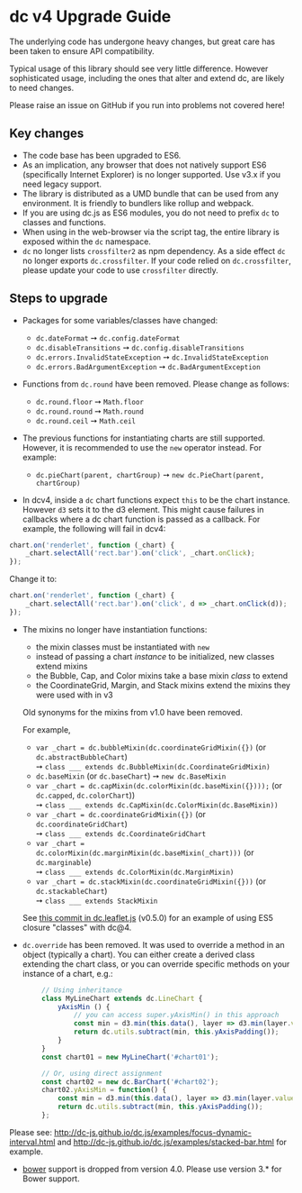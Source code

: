 # dc v4 Upgrade Guide

The underlying code has undergone heavy changes, but great care has been
taken to ensure API compatibility.

Typical usage of this library should see very little difference.
However sophisticated usage, including the ones that alter and extend
dc, are likely to need changes.

Please raise an issue on GitHub if you run into problems not covered here!

## Key changes

- The code base has been upgraded to ES6.
- As an implication, any browser that does not natively support ES6 (specifically
  Internet Explorer) is no longer supported. Use v3.x if you need legacy support.
- The library is distributed as a UMD bundle that can be used from any environment.
  It is friendly to bundlers like rollup and webpack.
- If you are using dc.js as ES6 modules, you do not need to prefix `dc`
  to classes and functions.
- When using in the web-browser via the script tag, the entire library is exposed
  within the `dc` namespace.
- `dc` no longer lists `crossfilter2` as npm dependency.
  As a side effect `dc` no longer exports `dc.crossfilter`.
  If your code relied on `dc.crossfilter`, please update your code to use `crossfilter` directly.

## Steps to upgrade

- Packages for some variables/classes have changed:

    - `dc.dateFormat` &#10137; `dc.config.dateFormat`
    - `dc.disableTransitions` &#10137; `dc.config.disableTransitions`
    - `dc.errors.InvalidStateException` &#10137; `dc.InvalidStateException`
    - `dc.errors.BadArgumentException` &#10137; `dc.BadArgumentException`

- Functions from `dc.round` have been removed.
  Please change as follows:

    - `dc.round.floor` &#10137; `Math.floor`
    - `dc.round.round` &#10137; `Math.round`
    - `dc.round.ceil` &#10137; `Math.ceil`

- The previous functions for instantiating charts are still supported.
  However, it is recommended to use the `new` operator instead. For example:

    - `dc.pieChart(parent, chartGroup)` &#10137; `new dc.PieChart(parent, chartGroup)`

- In dcv4, inside a `dc` chart functions expect `this` to be the chart
  instance. However `d3` sets it to the d3 element.
  This might cause failures in callbacks where a dc chart function
  is passed as a callback. For example, the following will fail in dcv4:

```javascript
chart.on('renderlet', function (_chart) {
    _chart.selectAll('rect.bar').on('click', _chart.onClick);
});
```

Change it to:

```javascript
chart.on('renderlet', function (_chart) {
    _chart.selectAll('rect.bar').on('click', d => _chart.onClick(d));
});
```

- The mixins no longer have instantiation functions:

    - the mixin classes must be instantiated with `new`
    - instead of passing a chart *instance* to be initialized, new classes extend mixins
    - the Bubble, Cap, and Color mixins take a base mixin *class* to extend
    - the CoordinateGrid, Margin, and Stack mixins extend the mixins they were used with in v3

  Old synonyms for the mixins from v1.0 have been removed.

  For example,

    - `var _chart = dc.bubbleMixin(dc.coordinateGridMixin({})` (or `dc.abstractBubbleChart`)\
    &#10137; `class ___ extends dc.BubbleMixin(dc.CoordinateGridMixin)`
    - `dc.baseMixin` (or `dc.baseChart`) &#10137; `new dc.BaseMixin`
    - `var _chart = dc.capMixin(dc.colorMixin(dc.baseMixin({})));` (or `dc.capped`, `dc.colorChart`))\
    &#10137; `class ___ extends dc.CapMixin(dc.ColorMixin(dc.BaseMixin))`
    - `var _chart = dc.coordinateGridMixin({})` (or `dc.coordinateGridChart`)\
    &#10137; `class ___ extends dc.CoordinateGridChart`
    - `var _chart = dc.colorMixin(dc.marginMixin(dc.baseMixin(_chart)))` (or `dc.marginable`)\
    &#10137; `class ___ extends dc.ColorMixin(dc.MarginMixin)`
    - `var _chart = dc.stackMixin(dc.coordinateGridMixin({}))` (or `dc.stackableChart`)\
    &#10137; `class ___ extends StackMixin`

  See [this commit in dc.leaflet.js](https://github.com/dc-js/dc.leaflet.js/commit/c086a04c1dbf879fca70195c0a2fdafbf191355c)
  (v0.5.0) for an example of using ES5 closure "classes" with dc@4.

- `dc.override` has been removed.
   It was used to override a method in an object (typically a chart).
   You can either create a derived class extending the chart class,
   or you can override specific methods on your instance of a chart, e.g.:

```javascript
        // Using inheritance
        class MyLineChart extends dc.LineChart {
            yAxisMin () {
                // you can access super.yAxisMin() in this approach
                const min = d3.min(this.data(), layer => d3.min(layer.values, p => p.y + p.y0));
                return dc.utils.subtract(min, this.yAxisPadding());
            }
        }
        const chart01 = new MyLineChart('#chart01');

        // Or, using direct assignment
        const chart02 = new dc.BarChart('#chart02');
        chart02.yAxisMin = function() {
            const min = d3.min(this.data(), layer => d3.min(layer.values, p => p.y + p.y0));
            return dc.utils.subtract(min, this.yAxisPadding());
        };
```
   Please see:
   http://dc-js.github.io/dc.js/examples/focus-dynamic-interval.html
   and http://dc-js.github.io/dc.js/examples/stacked-bar.html
   for example.

- [bower](https://bower.io/) support is dropped from version 4.0. Please use version 3.* for
   Bower support.
